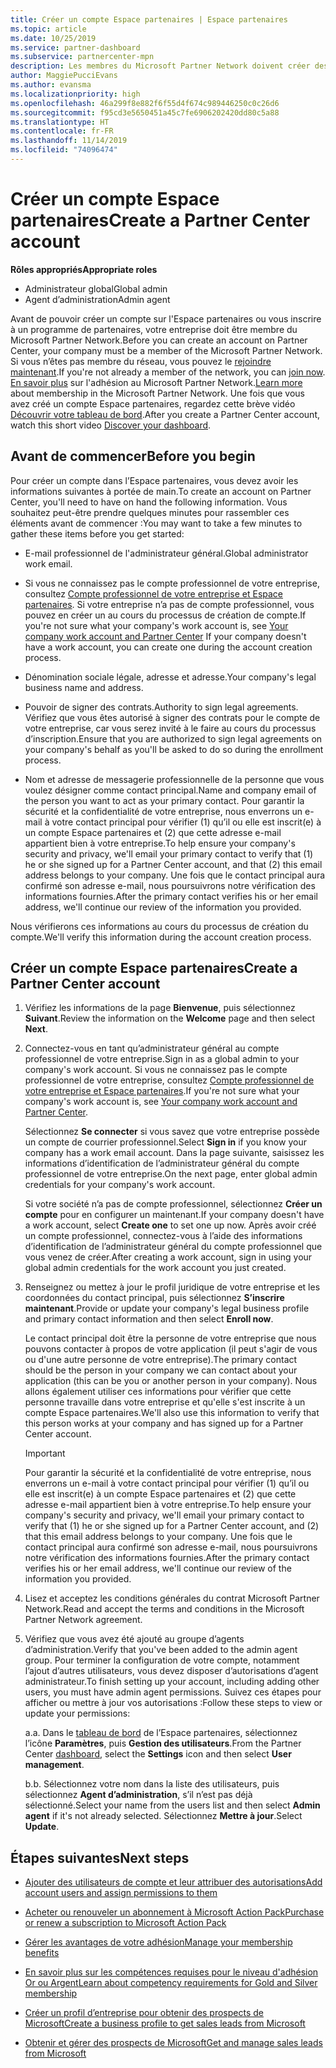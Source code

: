 ```yaml
---
title: Créer un compte Espace partenaires | Espace partenaires
ms.topic: article
ms.date: 10/25/2019
ms.service: partner-dashboard
ms.subservice: partnercenter-mpn
description: Les membres du Microsoft Partner Network doivent créer des comptes Espace partenaires pour gérer leurs revenus du réseau et leurs compétences, ainsi que créer un profil d’entreprise.
author: MaggiePucciEvans
ms.author: evansma
ms.localizationpriority: high
ms.openlocfilehash: 46a299f8e882f6f55d4f674c989446250c0c26d6
ms.sourcegitcommit: f95cd3e5650451a45c7fe6906202420dd80c5a88
ms.translationtype: HT
ms.contentlocale: fr-FR
ms.lasthandoff: 11/14/2019
ms.locfileid: "74096474"
---
```

# <a name="create-a-partner-center-account"></a><span data-ttu-id="cd87e-103">Créer un compte Espace partenaires</span><span class="sxs-lookup"><span data-stu-id="cd87e-103">Create a Partner Center account</span></span>

<span data-ttu-id="cd87e-104">**Rôles appropriés**</span><span class="sxs-lookup"><span data-stu-id="cd87e-104">**Appropriate roles**</span></span>

- <span data-ttu-id="cd87e-105">Administrateur global</span><span class="sxs-lookup"><span data-stu-id="cd87e-105">Global admin</span></span>
- <span data-ttu-id="cd87e-106">Agent d’administration</span><span class="sxs-lookup"><span data-stu-id="cd87e-106">Admin agent</span></span>

<span data-ttu-id="cd87e-107">Avant de pouvoir créer un compte sur l'Espace partenaires ou vous inscrire à un programme de partenaires, votre entreprise doit être membre du Microsoft Partner Network.</span><span class="sxs-lookup"><span data-stu-id="cd87e-107">Before you can create an account on Partner Center, your company must be a member of the Microsoft Partner Network.</span></span> <span data-ttu-id="cd87e-108">Si vous n’êtes pas membre du réseau, vous pouvez le [rejoindre maintenant](https://partners.microsoft.com/PartnerProgram/simplifiedenrollment.aspx).</span><span class="sxs-lookup"><span data-stu-id="cd87e-108">If you're not already a member of the network, you can [join now](https://partners.microsoft.com/PartnerProgram/simplifiedenrollment.aspx).</span></span>  <span data-ttu-id="cd87e-109">[En savoir plus](https://partner.microsoft.com/membership) sur l'adhésion au Microsoft Partner Network.</span><span class="sxs-lookup"><span data-stu-id="cd87e-109">[Learn more](https://partner.microsoft.com/membership) about membership in the Microsoft Partner Network.</span></span> <span data-ttu-id="cd87e-110">Une fois que vous avez créé un compte Espace partenaires, regardez cette brève vidéo [Découvrir votre tableau de bord](https://vimeo.com/290338211).</span><span class="sxs-lookup"><span data-stu-id="cd87e-110">After you create a Partner Center account, watch this short video [Discover your dashboard](https://vimeo.com/290338211).</span></span>

## <a name="before-you-begin"></a><span data-ttu-id="cd87e-111">Avant de commencer</span><span class="sxs-lookup"><span data-stu-id="cd87e-111">Before you begin</span></span>

<span data-ttu-id="cd87e-112">Pour créer un compte dans l’Espace partenaires, vous devez avoir les informations suivantes à portée de main.</span><span class="sxs-lookup"><span data-stu-id="cd87e-112">To create an account on Partner Center, you'll need to have on hand the following information.</span></span> <span data-ttu-id="cd87e-113">Vous souhaitez peut-être prendre quelques minutes pour rassembler ces éléments avant de commencer :</span><span class="sxs-lookup"><span data-stu-id="cd87e-113">You may want to take a few minutes to gather these items before you get started:</span></span>

-   <span data-ttu-id="cd87e-114">E-mail professionnel de l'administrateur général.</span><span class="sxs-lookup"><span data-stu-id="cd87e-114">Global administrator work email.</span></span>

-   <span data-ttu-id="cd87e-115">Si vous ne connaissez pas le compte professionnel de votre entreprise, consultez [Compte professionnel de votre entreprise et Espace partenaires](azure-active-directory-tenants-and-partner-center.md). Si votre entreprise n’a pas de compte professionnel, vous pouvez en créer un au cours du processus de création de compte.</span><span class="sxs-lookup"><span data-stu-id="cd87e-115">If you're not sure what your company's work account is, see [Your company work account and Partner Center](azure-active-directory-tenants-and-partner-center.md) If your company doesn't have a work account, you can create one during the account creation process.</span></span> 

-   <span data-ttu-id="cd87e-116">Dénomination sociale légale, adresse et adresse.</span><span class="sxs-lookup"><span data-stu-id="cd87e-116">Your company's legal business name and address.</span></span>  

-   <span data-ttu-id="cd87e-117">Pouvoir de signer des contrats.</span><span class="sxs-lookup"><span data-stu-id="cd87e-117">Authority to sign legal agreements.</span></span> <span data-ttu-id="cd87e-118">Vérifiez que vous êtes autorisé à signer des contrats pour le compte de votre entreprise, car vous serez invité à le faire au cours du processus d’inscription.</span><span class="sxs-lookup"><span data-stu-id="cd87e-118">Ensure that you are authorized to sign legal agreements on your company's behalf as you'll be asked to do so during the enrollment process.</span></span>

-   <span data-ttu-id="cd87e-119">Nom et adresse de messagerie professionnelle de la personne que vous voulez désigner comme contact principal.</span><span class="sxs-lookup"><span data-stu-id="cd87e-119">Name and company email of the person you want to act as your primary contact.</span></span> <span data-ttu-id="cd87e-120">Pour garantir la sécurité et la confidentialité de votre entreprise, nous enverrons un e-mail à votre contact principal pour vérifier (1) qu’il ou elle est inscrit(e) à un compte Espace partenaires et (2) que cette adresse e-mail appartient bien à votre entreprise.</span><span class="sxs-lookup"><span data-stu-id="cd87e-120">To help ensure your company's security and privacy, we'll email your primary contact to verify that (1) he or she signed up for a Partner Center account, and that (2) this email address belongs to your company.</span></span> <span data-ttu-id="cd87e-121">Une fois que le contact principal aura confirmé son adresse e-mail, nous poursuivrons notre vérification des informations fournies.</span><span class="sxs-lookup"><span data-stu-id="cd87e-121">After the primary contact verifies his or her email address, we'll continue our review of the information you provided.</span></span>

<span data-ttu-id="cd87e-122">Nous vérifierons ces informations au cours du processus de création du compte.</span><span class="sxs-lookup"><span data-stu-id="cd87e-122">We'll verify this information during the account creation process.</span></span> 
 
## <a name="create-a-partner-center-account"></a><span data-ttu-id="cd87e-123">Créer un compte Espace partenaires</span><span class="sxs-lookup"><span data-stu-id="cd87e-123">Create a Partner Center account</span></span>

1.  <span data-ttu-id="cd87e-124">Vérifiez les informations de la page **Bienvenue**, puis sélectionnez **Suivant**.</span><span class="sxs-lookup"><span data-stu-id="cd87e-124">Review the information on the **Welcome** page and then select **Next**.</span></span>

2.  <span data-ttu-id="cd87e-125">Connectez-vous en tant qu’administrateur général au compte professionnel de votre entreprise.</span><span class="sxs-lookup"><span data-stu-id="cd87e-125">Sign in as a global admin to your company's work account.</span></span> <span data-ttu-id="cd87e-126">Si vous ne connaissez pas le compte professionnel de votre entreprise, consultez [Compte professionnel de votre entreprise et Espace partenaires](azure-active-directory-tenants-and-partner-center.md).</span><span class="sxs-lookup"><span data-stu-id="cd87e-126">If you're not sure what your company's work account   is, see [Your company work account and Partner Center](azure-active-directory-tenants-and-partner-center.md).</span></span>

    <span data-ttu-id="cd87e-127">Sélectionnez **Se connecter** si vous savez que votre entreprise possède un compte de courrier professionnel.</span><span class="sxs-lookup"><span data-stu-id="cd87e-127">Select **Sign in** if you know your company has a work email account.</span></span> <span data-ttu-id="cd87e-128">Dans la page suivante, saisissez les informations d’identification de l’administrateur général du compte professionnel de votre entreprise.</span><span class="sxs-lookup"><span data-stu-id="cd87e-128">On the next page, enter global admin credentials for your company's work account.</span></span> 

    <span data-ttu-id="cd87e-129">Si votre société n’a pas de compte professionnel, sélectionnez **Créer un compte** pour en configurer un maintenant.</span><span class="sxs-lookup"><span data-stu-id="cd87e-129">If your company doesn't have a work account, select **Create one** to set one up now.</span></span> <span data-ttu-id="cd87e-130">Après avoir créé un compte professionnel, connectez-vous à l’aide des informations d’identification de l’administrateur général du compte professionnel que vous venez de créer.</span><span class="sxs-lookup"><span data-stu-id="cd87e-130">After creating a work account, sign in using your global admin credentials for the work account you just created.</span></span>

3.  <span data-ttu-id="cd87e-131">Renseignez ou mettez à jour le profil juridique de votre entreprise et les coordonnées du contact principal, puis sélectionnez **S’inscrire maintenant**.</span><span class="sxs-lookup"><span data-stu-id="cd87e-131">Provide or update your company's legal business profile and primary contact information and then select **Enroll now**.</span></span> 

    <span data-ttu-id="cd87e-132">Le contact principal doit être la personne de votre entreprise que nous pouvons contacter à propos de votre application (il peut s'agir de vous ou d'une autre personne de votre entreprise).</span><span class="sxs-lookup"><span data-stu-id="cd87e-132">The primary contact should be the person in your company we can contact about your application (this can be you or another person in your company).</span></span> <span data-ttu-id="cd87e-133">Nous allons également utiliser ces informations pour vérifier que cette personne travaille dans votre entreprise et qu'elle s'est inscrite à un compte Espace partenaires.</span><span class="sxs-lookup"><span data-stu-id="cd87e-133">We'll also use this information to verify that this person works at your company and has signed up for a Partner Center account.</span></span>

    > [!IMPORTANT]  
    > <span data-ttu-id="cd87e-134">Pour garantir la sécurité et la confidentialité de votre entreprise, nous enverrons un e-mail à votre contact principal pour vérifier (1) qu’il ou elle est inscrit(e) à un compte Espace partenaires et (2) que cette adresse e-mail appartient bien à votre entreprise.</span><span class="sxs-lookup"><span data-stu-id="cd87e-134">To help ensure your company's security and privacy, we'll email your primary contact to verify that (1) he or she signed up for a Partner Center account, and (2) that this email address belongs to your company.</span></span> <span data-ttu-id="cd87e-135">Une fois que le contact principal aura confirmé son adresse e-mail, nous poursuivrons notre vérification des informations fournies.</span><span class="sxs-lookup"><span data-stu-id="cd87e-135">After the primary contact verifies his or her email address, we'll continue our review of the information you provided.</span></span>

4.  <span data-ttu-id="cd87e-136">Lisez et acceptez les conditions générales du contrat Microsoft Partner Network.</span><span class="sxs-lookup"><span data-stu-id="cd87e-136">Read and accept the terms and conditions in the Microsoft Partner Network agreement.</span></span> 

5.  <span data-ttu-id="cd87e-137">Vérifiez que vous avez été ajouté au groupe d’agents d’administration.</span><span class="sxs-lookup"><span data-stu-id="cd87e-137">Verify that you've been added to the admin agent group.</span></span> <span data-ttu-id="cd87e-138">Pour terminer la configuration de votre compte, notamment l’ajout d’autres utilisateurs, vous devez disposer d’autorisations d’agent administrateur.</span><span class="sxs-lookup"><span data-stu-id="cd87e-138">To finish setting up your account, including adding other users, you must have admin agent permissions.</span></span> <span data-ttu-id="cd87e-139">Suivez ces étapes pour afficher ou mettre à jour vos autorisations :</span><span class="sxs-lookup"><span data-stu-id="cd87e-139">Follow these steps to view or update your permissions:</span></span>

    <span data-ttu-id="cd87e-140">a.</span><span class="sxs-lookup"><span data-stu-id="cd87e-140">a.</span></span> <span data-ttu-id="cd87e-141">Dans le [tableau de bord](https://partner.microsoft.com/dashboard/home**) de l’Espace partenaires, sélectionnez l’icône **Paramètres**, puis **Gestion des utilisateurs**.</span><span class="sxs-lookup"><span data-stu-id="cd87e-141">From the Partner Center [dashboard](https://partner.microsoft.com/dashboard/home**), select the **Settings** icon and then select **User management**.</span></span>  

    <span data-ttu-id="cd87e-142">b.</span><span class="sxs-lookup"><span data-stu-id="cd87e-142">b.</span></span> <span data-ttu-id="cd87e-143">Sélectionnez votre nom dans la liste des utilisateurs, puis sélectionnez **Agent d’administration**, s’il n’est pas déjà sélectionné.</span><span class="sxs-lookup"><span data-stu-id="cd87e-143">Select your name from the users list and then select **Admin agent** if it's not already selected.</span></span> <span data-ttu-id="cd87e-144">Sélectionnez **Mettre à jour**.</span><span class="sxs-lookup"><span data-stu-id="cd87e-144">Select **Update**.</span></span>  

## <a name="next-steps"></a><span data-ttu-id="cd87e-145">Étapes suivantes</span><span class="sxs-lookup"><span data-stu-id="cd87e-145">Next steps</span></span>

-   [<span data-ttu-id="cd87e-146">Ajouter des utilisateurs de compte et leur attribuer des autorisations</span><span class="sxs-lookup"><span data-stu-id="cd87e-146">Add account users and assign permissions to them</span></span>](create-user-accounts-and-set-permissions.md)

-   [<span data-ttu-id="cd87e-147">Acheter ou renouveler un abonnement à Microsoft Action Pack</span><span class="sxs-lookup"><span data-stu-id="cd87e-147">Purchase or renew a subscription to Microsoft Action Pack</span></span>](mpn-get-action-pack.md)

-   [<span data-ttu-id="cd87e-148">Gérer les avantages de votre adhésion</span><span class="sxs-lookup"><span data-stu-id="cd87e-148">Manage your membership benefits</span></span>](manage-your-partner-network-benefits.md)

-   [<span data-ttu-id="cd87e-149">En savoir plus sur les compétences requises pour le niveau d'adhésion Or ou Argent</span><span class="sxs-lookup"><span data-stu-id="cd87e-149">Learn about competency requirements for Gold and Silver membership</span></span>](https://partner.microsoft.com/membership/competencies)

-   [<span data-ttu-id="cd87e-150">Créer un profil d’entreprise pour obtenir des prospects de Microsoft</span><span class="sxs-lookup"><span data-stu-id="cd87e-150">Create a business profile to get sales leads from Microsoft</span></span>](create-a-marketing-profile.md)

-   [<span data-ttu-id="cd87e-151">Obtenir et gérer des prospects de Microsoft</span><span class="sxs-lookup"><span data-stu-id="cd87e-151">Get and manage sales leads from Microsoft</span></span>](responding-to-referrals.md)